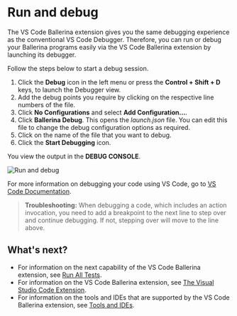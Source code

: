 # Run and debug

The VS Code Ballerina extension gives you the  same debugging experience as the conventional VS Code Debugger. Therefore, you can run or debug your Ballerina programs easily via the VS Code Ballerina extension by launching its debugger. 

Follow the steps below to start a 
debug session. 

1. Click the **Debug** icon in the left menu or press the **Control + Shift + D** keys, to launch the Debugger view.
2. Add the debug points you require by clicking on the respective line numbers of the file.
3. Click **No Configurations** and select **Add Configuration...**. 
4. Click **Ballerina Debug**. This opens the *launch.json* file. You can edit this file to change the debug configuration options as required.
5. Click on the name of the file that you want to debug.
6. Click the **Start Debugging** icon.

You view the output in the **DEBUG CONSOLE**.

![Run and debug](../images/run-and-debug.gif)

For more information on debugging your code using VS Code, go to [VS Code Documentation](https://code.visualstudio.com/docs/editor/debugging).

>**Troubleshooting:** When debugging a code, which includes an action invocation, you need to add a breakpoint to the next line to step over and continue debugging. If not, stepping over will move to the line above.

## What's next?

 - For information on the next capability of the VS Code Ballerina extension, see [Run All Tests](vscode-plugin/run-all-tests).
 - For information on the VS Code Ballerina extension, see [The Visual Studio Code Extension](/learn/tools-ides/vscode-plugin).
 - For information on the tools and IDEs that are supported by the VS Code Ballerina extension, see [Tools and IDEs](../tools-ides).

